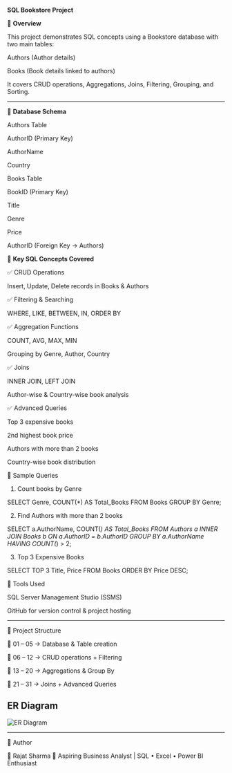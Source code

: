  **SQL Bookstore Project**

🔹 **Overview**

This project demonstrates SQL concepts using a Bookstore database with two main tables:

Authors (Author details)

Books (Book details linked to authors)


It covers CRUD operations, Aggregations, Joins, Filtering, Grouping, and Sorting.


---

🔹 **Database Schema**

Authors Table

AuthorID (Primary Key)

AuthorName

Country


Books Table

BookID (Primary Key)

Title

Genre

Price

AuthorID (Foreign Key → Authors)



🔹 **Key SQL Concepts Covered**

✅ CRUD Operations

Insert, Update, Delete records in Books & Authors


✅ Filtering & Searching

WHERE, LIKE, BETWEEN, IN, ORDER BY


✅ Aggregation Functions

COUNT, AVG, MAX, MIN

Grouping by Genre, Author, Country


✅ Joins

INNER JOIN, LEFT JOIN

Author-wise & Country-wise book analysis


✅ Advanced Queries

Top 3 expensive books

2nd highest book price

Authors with more than 2 books

Country-wise book distribution


🔹 Sample Queries

1. Count books by Genre

SELECT Genre, COUNT(*) AS Total_Books
FROM Books
GROUP BY Genre;

2. Find Authors with more than 2 books

SELECT a.AuthorName, COUNT(*) AS Total_Books
FROM Authors a
INNER JOIN Books b ON a.AuthorID = b.AuthorID
GROUP BY a.AuthorName
HAVING COUNT(*) > 2;

3. Top 3 Expensive Books

SELECT TOP 3 Title, Price
FROM Books
ORDER BY Price DESC;


🔹 Tools Used

SQL Server Management Studio (SSMS)

GitHub for version control & project hosting



---

🔹 Project Structure

📂 01 – 05 → Database & Table creation

📂 06 – 12 → CRUD operations + Filtering

📂 13 – 20 → Aggregations & Group By

📂 21 – 31 → Joins + Advanced Queries



## ER Diagram
![ER Diagram](ER_Diagram.png)



---

🔹 Author

👤 Rajat Sharma
📌 Aspiring Business Analyst | SQL • Excel • Power BI Enthusiast
